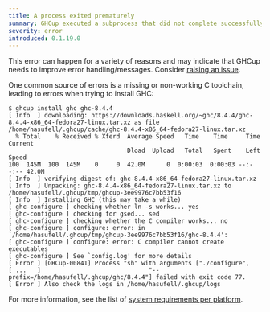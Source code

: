```yaml
---
title: A process exited prematurely
summary: GHCup executed a subprocess that did not complete successfully
severity: error
introduced: 0.1.19.0
---
```


This error can happen for a variety of reasons and may indicate that GHCup needs to improve error handling/messages.
Consider [raising an issue](https://github.com/haskell/ghcup-hs/issues).

One common source of errors is a missing or non-working C toolchain, leading to errors when trying to install GHC:

```
$ ghcup install ghc ghc-8.4.4
[ Info  ] downloading: https://downloads.haskell.org/~ghc/8.4.4/ghc-8.4.4-x86_64-fedora27-linux.tar.xz as file /home/hasufell/.ghcup/cache/ghc-8.4.4-x86_64-fedora27-linux.tar.xz
  % Total    % Received % Xferd  Average Speed   Time    Time     Time  Current
                                 Dload  Upload   Total   Spent    Left  Speed
100  145M  100  145M    0     0  42.0M      0  0:00:03  0:00:03 --:--:-- 42.0M
[ Info  ] verifying digest of: ghc-8.4.4-x86_64-fedora27-linux.tar.xz
[ Info  ] Unpacking: ghc-8.4.4-x86_64-fedora27-linux.tar.xz to /home/hasufell/.ghcup/tmp/ghcup-3ee9976c7bb53f16
[ Info  ] Installing GHC (this may take a while)
[ ghc-configure ] checking whether ln -s works... yes
[ ghc-configure ] checking for gsed... sed
[ ghc-configure ] checking whether the C compiler works... no
[ ghc-configure ] configure: error: in `/home/hasufell/.ghcup/tmp/ghcup-3ee9976c7bb53f16/ghc-8.4.4':
[ ghc-configure ] configure: error: C compiler cannot create executables
[ ghc-configure ] See `config.log' for more details
[ Error ] [GHCup-00841] Process "sh" with arguments ["./configure",
[ ...   ]                              "--prefix=/home/hasufell/.ghcup/ghc/8.4.4"] failed with exit code 77.
[ Error ] Also check the logs in /home/hasufell/.ghcup/logs
```

For more information, see the list of [system requirements per platform](https://www.haskell.org/ghcup/install/#system-requirements).

